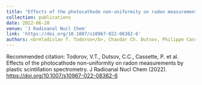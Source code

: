 ```yaml
---
title: "Effects of the photocathode non-uniformity on radon measurements by plastic scintillation spectrometry"
collection: publications
date: 2022-06-20
venue: 'J Radioanal Nucl Chem'
link: 'https://doi.org/10.1007/s10967-022-08362-6'
authors: <b>Vladislav T. Todorov</b>, Chavdar Ch. Dutsov, Philippe Cassette & Krasimir K. Mitev
---
```


Recommended citation: Todorov, V.T., Dutsov, C.C., Cassette, P. et al. Effects of the photocathode non-uniformity on radon measurements by plastic scintillation spectrometry. J Radioanal Nucl Chem (2022). https://doi.org/10.1007/s10967-022-08362-6
